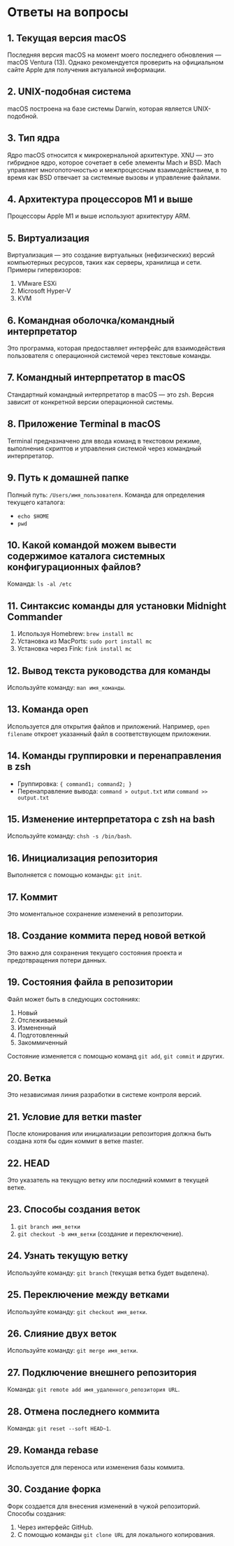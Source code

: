 # Ответы на вопросы

## 1. Текущая версия macOS
Последняя версия macOS на момент моего последнего обновления — macOS Ventura (13). Однако рекомендуется проверить на официальном сайте Apple для получения актуальной информации.

## 2. UNIX-подобная система
macOS построена на базе системы Darwin, которая является UNIX-подобной.

## 3. Тип ядра
Ядро macOS относится к микрокернальной архитектуре. XNU — это гибридное ядро, которое сочетает в себе элементы Mach и BSD. Mach управляет многопоточностью и межпроцессным взаимодействием, в то время как BSD отвечает за системные вызовы и управление файлами.

## 4. Архитектура процессоров M1 и выше
Процессоры Apple M1 и выше используют архитектуру ARM.

## 5. Виртуализация
Виртуализация — это создание виртуальных (нефизических) версий компьютерных ресурсов, таких как серверы, хранилища и сети. Примеры гипервизоров:
1. VMware ESXi
2. Microsoft Hyper-V
3. KVM

## 6. Командная оболочка/командный интерпретатор
Это программа, которая предоставляет интерфейс для взаимодействия пользователя с операционной системой через текстовые команды.

## 7. Командный интерпретатор в macOS
Стандартный командный интерпретатор в macOS — это zsh. Версия зависит от конкретной версии операционной системы.

## 8. Приложение Terminal в macOS
Terminal предназначено для ввода команд в текстовом режиме, выполнения скриптов и управления системой через командный интерпретатор.

## 9. Путь к домашней папке
Полный путь: `/Users/имя_пользователя`. Команда для определения текущего каталога:
- `echo $HOME`
- `pwd`

## 10. Какой командой можем вывести содержимое каталога системных конфигурационных файлов?
Команда: `ls -al /etc`

## 11. Синтаксис команды для установки Midnight Commander
1. Используя Homebrew: `brew install mc`
2. Установка из MacPorts: `sudo port install mc`
3. Установка через Fink: `fink install mc`

## 12. Вывод текста руководства для команды
Используйте команду: `man имя_команды`.

## 13. Команда open
Используется для открытия файлов и приложений. Например, `open filename` откроет указанный файл в соответствующем приложении.

## 14. Команды группировки и перенаправления в zsh
- Группировка: `{ command1; command2; }`
- Перенаправление вывода: `command > output.txt` или `command >> output.txt`

## 15. Изменение интерпретатора с zsh на bash
Используйте команду: `chsh -s /bin/bash`.

## 16. Инициализация репозитория
Выполняется с помощью команды: `git init`.

## 17. Коммит
Это моментальное сохранение изменений в репозитории.

## 18. Создание коммита перед новой веткой
Это важно для сохранения текущего состояния проекта и предотвращения потери данных.

## 19. Состояния файла в репозитории
Файл может быть в следующих состояниях:
1. Новый
2. Отслеживаемый
3. Измененный
4. Подготовленный
5. Закоммиченный

Состояние изменяется с помощью команд `git add`, `git commit` и других.

## 20. Ветка
Это независимая линия разработки в системе контроля версий.

## 21. Условие для ветки master
После клонирования или инициализации репозитория должна быть создана хотя бы один коммит в ветке master.

## 22. HEAD
Это указатель на текущую ветку или последний коммит в текущей ветке.

## 23. Способы создания веток
1. `git branch имя_ветки`
2. `git checkout -b имя_ветки` (создание и переключение).

## 24. Узнать текущую ветку
Используйте команду: `git branch` (текущая ветка будет выделена).

## 25. Переключение между ветками
Используйте команду: `git checkout имя_ветки`.

## 26. Слияние двух веток
Используйте команду: `git merge имя_ветки`.

## 27. Подключение внешнего репозитория
Команда: `git remote add имя_удаленного_репозитория URL`.

## 28. Отмена последнего коммита
Команда: `git reset --soft HEAD~1`.

## 29. Команда rebase
Используется для переноса или изменения базы коммита.

## 30. Создание форка
Форк создается для внесения изменений в чужой репозиторий. Способы создания:
1. Через интерфейс GitHub.
2. С помощью команды `git clone URL` для локального копирования.
